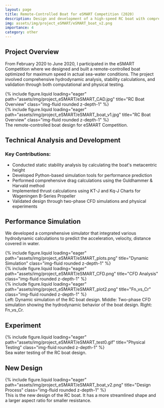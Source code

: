 ```yaml
---
layout: page
title: Remote-Controlled Boat for eSMART Competition (2020)
description: Design and development of a high-speed RC boat with comprehensive hydrodynamic analysis.
img: assets/img/project_eSMART/eSMART_boat_v2.png
importance: 4
category: other
---
```


## Project Overview

From February 2020 to June 2020, I participated in the eSMART Competition where we designed and built a remote-controlled boat optimized for maximum speed in actual sea-water conditions. The project involved comprehensive hydrodynamic analysis, stability calculations, and validation through both computational and physical testing.

<div class="row">
    <div class="col-sm mt-3 mt-md-0">
        {% include figure.liquid loading="eager" path="assets/img/project_eSMART/eSMART_CAD.jpg" title="RC Boat Overview" class="img-fluid rounded z-depth-1" %}
    </div>
    <div class="col-sm mt-3 mt-md-0">
        {% include figure.liquid loading="eager" path="assets/img/project_eSMART/eSMART_boat_v1.jpg" title="RC Boat Overview" class="img-fluid rounded z-depth-1" %}
    </div>
</div>
<div class="caption">
    The remote-controlled boat design for eSMART Competition.
</div>

## Technical Analysis and Development

### Key Contributions:

- Conducted static stability analysis by calculating the boat's metacentric height
- Developed Python-based simulation tools for performance prediction
- Performed comprehensive drag calculations using the Guldhammer & Harvald method
- Implemented thrust calculations using KT-J and Kq-J Charts for Wageningen B-Series Propeller
- Validated design through two-phase CFD simulations and physical experiments

## Performance Simulation

We developed a comprehensive simulator that integrated various hydrodynamic calculations to predict the acceleration, velocity, distance covered in water.

<div class="row">
    <div class="col-sm mt-3 mt-md-0">
        {% include figure.liquid loading="eager" path="assets/img/project_eSMART/eSMART_plots.png" title="Dynamic Simulation" class="img-fluid rounded z-depth-1" %}
    </div>
    <div class="col-sm mt-3 mt-md-0">
        {% include figure.liquid loading="eager" path="assets/img/project_eSMART/eSMART_CFD.png" title="CFD Analysis" class="img-fluid rounded z-depth-1" %}
    </div>
    <div class="col-sm mt-3 mt-md-0">
        {% include figure.liquid loading="eager" path="assets/img/project_eSMART/eSMART_plot2.png" title="Fn_vs_Cr" class="img-fluid rounded z-depth-1" %}
    </div>
</div>
<div class="caption">
    Left: Dynamic simulation of the RC boat design. Middle: Two-phase CFD simulation showing the hydrodynamic behavior of the boat design. Right: Fn_vs_Cr.
</div>

## Experiment

<div class="row">
    <div class="col-sm mt-3 mt-md-0">
        {% include figure.liquid loading="eager" path="assets/img/project_eSMART/eSMART_test0.gif" title="Physical Testing" class="img-fluid rounded z-depth-1" %}
    </div>
</div>
<div class="caption">
    Sea water testing of the RC boat design.
</div>

## New Design

<div class="row">
    <div class="col-sm mt-3 mt-md-0">
        {% include figure.liquid loading="eager" path="assets/img/project_eSMART/eSMART_boat_v2.png" title="Design Process" class="img-fluid rounded z-depth-1" %}
    </div>
</div>
<div class="caption">
    This is the new design of the RC boat. It has a more streamlined shape and a larger aspect ratio for smaller resistance.
</div>
